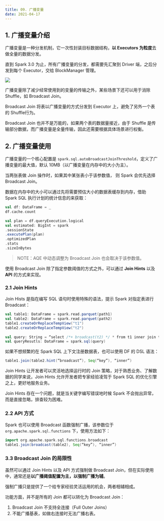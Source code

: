 ```yaml
---
title: 09. 广播变量
date: 2021-04-17
---
```


## 1. 广播变量介绍

广播变量是一种分发机制，它一次性封装目标数据结构，**以 Executors 为粒度**去做全量的数据分发。

直到 Spark 3.0 为止，所有广播变量的分发，都需要先汇聚到 Driver 端，之后分发到每个 Executor，交给 BlockManager 管理。

![](https://static001.geekbang.org/resource/image/2c/f7/2cfe084a106a01bf14a63466fa2146f7.jpg)

广播变量除了减少经常使用到的变量的传输之外，某些场景下还可以用于消除 Shuffle，如 Broadcast Join。

Broadcast Join 将表以广播变量的方式分发到 Executor 上，避免了另外一个表的 Shuffle行为。

Broadcast Join 也并不是万能的，如果两个表的数据量接近，由于 Shuffle 是传输部分数据，而广播变量是全量传输，因此还需要根据具体场景进行权衡。

## 2. 广播变量使用

广播变量的一个核心配置是 `spark.sql.autoBroadcastJoinThreshold`，定义了广播变量的最大值，默认 10MB（以广播变量在内存中的大小为主）。

当两张表做 Join 操作时，如果其中某张表小于该参数值， 则 Spark 会优先选择 Broadcast Join。

数据在内存中的大小可以通过先将需要预估大小的数据表缓存到内存，借助 Spark SQL 执行计划的统计信息的来获取：

```scala
val df: DataFrame = _
df.cache.count
 
val plan = df.queryExecution.logical
val estimated: BigInt = spark
.sessionState
.executePlan(plan)
.optimizedPlan
.stats
.sizeInBytes
```

> NOTE：AQE 中动态调整为 Broadcast Join 也会取决于该参数值。

使用 Broadcast Join 除了指定参数阈值的方式之外，可以通过 **Join Hints** 以及 **API** 的方式来实现。

### 2.1 Join Hints

Join Hists 是指在编写 SQL 语句时使用特殊的语法，提示 Spark 对指定表进行 Broadcast：

```scala
val table1: DataFrame = spark.read.parquet(path1)
val table2: DataFrame = spark.read.parquet(path2)
table1.createOrReplaceTempView("t1")
table2.createOrReplaceTempView("t2")
 
val query: String = “select /*+ broadcast(t2) */ * from t1 inner join t2 on t1.key = t2.key”
val queryResutls: DataFrame = spark.sql(query)
```

如果不想频繁的在 Spark SQL 上下文注册数据表，也可以使用 DF 的 DSL 语法：

```scala
table1.join(table2.hint(“broadcast”), Seq(“key”), “inner”)
```

Join Hints 让开发者可以灵活地选择运行时的 Join 策略，对于熟悉业务、了解数据的同学来说，Join Hints 允许开发者把专家经验凌驾于 Spark SQL 的优化引擎之上，更好地服务业务。

Join Hints 存在一个问题，就是当关键字编写错误地时候 Spark 不会抛出异常，而是直接忽略，排查较为困难。

### 2.2 API 方式

Spark 也可以使用 Broadcast 函数强制广播，该参数位于 `org.apache.spark.sql.functions` 下，使用方法如下：

```scala
import org.apache.spark.sql.functions.broadcast
table1.join(broadcast(table2), Seq(“key”), “inner”)
```

### 3.3 Broadcast Join 的局限性

虽然可以通过 Join Hints 以及 API 方式强制做 Broadcast Join，但在实际使用中，通常还是**以广播阈值配置为主，以强制广播为辅**。

强制广播只是提供了一个给专家经验灵活运用的机会，两者相辅相成。

功能方面，并不是所有的 Join 都可以转化为 Broadcast Join：

1. Broadcast Join 不支持全连接（Full Outer Joins）
2. 不能广播基表，如做右连接时无法广播右表。
